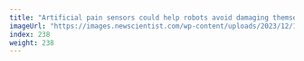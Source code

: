 ```yaml
---
title: "Artificial pain sensors could help robots avoid damaging themselves"
imageUrl: "https://images.newscientist.com/wp-content/uploads/2023/12/19112404/SEI_184620714.jpg?width=788"
index: 238
weight: 238
---
```

